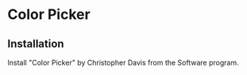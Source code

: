 # Color Picker

## Installation

Install "Color Picker" by Christopher Davis from the Software program.
